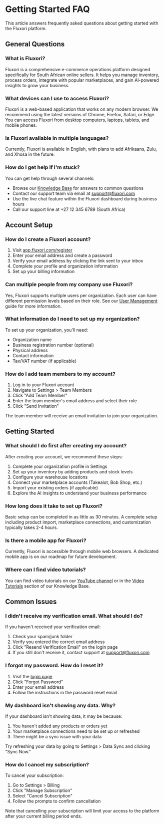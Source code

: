 # Getting Started FAQ

This article answers frequently asked questions about getting started with the Fluxori platform.

## General Questions

### What is Fluxori?

Fluxori is a comprehensive e-commerce operations platform designed specifically for South African online sellers. It helps you manage inventory, process orders, integrate with popular marketplaces, and gain AI-powered insights to grow your business.

### What devices can I use to access Fluxori?

Fluxori is a web-based application that works on any modern browser. We recommend using the latest versions of Chrome, Firefox, Safari, or Edge. You can access Fluxori from desktop computers, laptops, tablets, and mobile phones.

### Is Fluxori available in multiple languages?

Currently, Fluxori is available in English, with plans to add Afrikaans, Zulu, and Xhosa in the future.

### How do I get help if I'm stuck?

You can get help through several channels:

- Browse our [Knowledge Base](../index.md) for answers to common questions
- Contact our support team via email at support@fluxori.com
- Use the live chat feature within the Fluxori dashboard during business hours
- Call our support line at +27 12 345 6789 (South Africa)

## Account Setup

### How do I create a Fluxori account?

1. Visit [app.fluxori.com/register](https://app.fluxori.com/register)
2. Enter your email address and create a password
3. Verify your email address by clicking the link sent to your inbox
4. Complete your profile and organization information
5. Set up your billing information

### Can multiple people from my company use Fluxori?

Yes, Fluxori supports multiple users per organization. Each user can have different permission levels based on their role. See our [User Management](../account/user-management.md) guide for more information.

### What information do I need to set up my organization?

To set up your organization, you'll need:

- Organization name
- Business registration number (optional)
- Physical address
- Contact information
- Tax/VAT number (if applicable)

### How do I add team members to my account?

1. Log in to your Fluxori account
2. Navigate to Settings > Team Members
3. Click "Add Team Member"
4. Enter the team member's email address and select their role
5. Click "Send Invitation"

The team member will receive an email invitation to join your organization.

## Getting Started

### What should I do first after creating my account?

After creating your account, we recommend these steps:

1. Complete your organization profile in Settings
2. Set up your inventory by adding products and stock levels
3. Configure your warehouse locations
4. Connect your marketplace accounts (Takealot, Bob Shop, etc.)
5. Import your existing orders (if applicable)
6. Explore the AI insights to understand your business performance

### How long does it take to set up Fluxori?

Basic setup can be completed in as little as 30 minutes. A complete setup including product import, marketplace connections, and customization typically takes 2-4 hours.

### Is there a mobile app for Fluxori?

Currently, Fluxori is accessible through mobile web browsers. A dedicated mobile app is on our roadmap for future development.

### Where can I find video tutorials?

You can find video tutorials on our [YouTube channel](https://youtube.com/fluxori) or in the [Video Tutorials](video-tutorials.md) section of our Knowledge Base.

## Common Issues

### I didn't receive my verification email. What should I do?

If you haven't received your verification email:

1. Check your spam/junk folder
2. Verify you entered the correct email address
3. Click "Resend Verification Email" on the login page
4. If you still don't receive it, contact support at support@fluxori.com

### I forgot my password. How do I reset it?

1. Visit the [login page](https://app.fluxori.com/login)
2. Click "Forgot Password"
3. Enter your email address
4. Follow the instructions in the password reset email

### My dashboard isn't showing any data. Why?

If your dashboard isn't showing data, it may be because:

1. You haven't added any products or orders yet
2. Your marketplace connections need to be set up or refreshed
3. There might be a sync issue with your data

Try refreshing your data by going to Settings > Data Sync and clicking "Sync Now."

### How do I cancel my subscription?

To cancel your subscription:

1. Go to Settings > Billing
2. Click "Manage Subscription"
3. Select "Cancel Subscription"
4. Follow the prompts to confirm cancellation

Note that cancelling your subscription will limit your access to the platform after your current billing period ends.